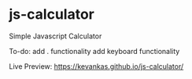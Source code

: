 # js-calculator
Simple Javascript Calculator

To-do: 
	add . functionality
	add keyboard functionality

 Live Preview: https://kevankas.github.io/js-calculator/
